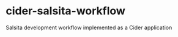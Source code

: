 cider-salsita-workflow
======================

Salsita development workflow implemented as a Cider application
